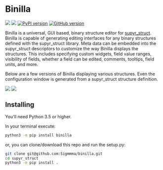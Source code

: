 # Binilla
[![](https://img.shields.io/pypi/dm/supyr_struct)](https://pypistats.org/packages/binilla)
![](https://ci.appveyor.com/api/projects/status/github/Sigmmma/supyr_struct?svg=true)
[![PyPI version](https://badge.fury.io/py/binilla.svg)](https://pypi.org/project/binilla/)
[![GitHub version](https://badge.fury.io/gh/Sigmmma%2Fbinilla.svg)](https://github.com/Sigmmma/binilla)


Binilla is a universal, GUI based, binary structure editor for [supyr_struct](https://github.com/Sigmmma/supyr_struct). Binilla is capable of generating editing interfaces for any binary structures defined with the supyr_struct library. Meta data can be embedded into the supyr_struct descriptors to customize the way Binilla displays the structures. This includes specifying custom widgets, field value ranges, visibility of fields, whether a field can be edited, comments, tooltips, field units, and more.

Below are a few versions of Binilla displaying various structures. Even the configuration window is generated from a supyr_struct structure definition.

![](https://i.imgur.com/ztaByUS.png)
![](https://i.imgur.com/deF6W8T.png)

## Installing

You'll need Python 3.5 or higher.

In your terminal execute:
```sh
python3 -m pip install binilla
```
or, you can clone/download this repo and run the setup.py:
```sh
git clone git@github.com:Sigmmma/binilla.git
cd supyr_struct
python3 -m pip install .
```

